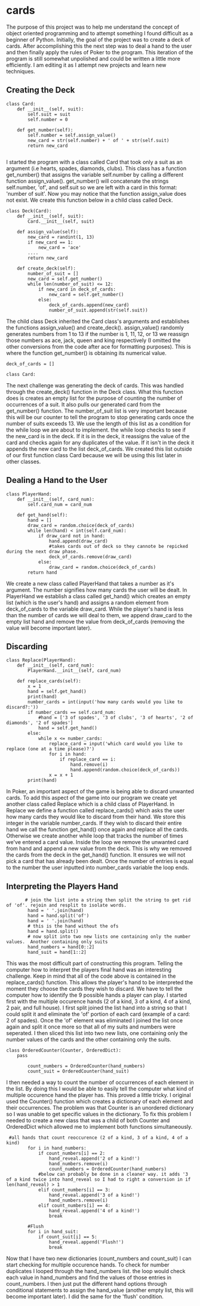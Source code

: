 # cards
The purpose of this project was to help me understand the concept of object oriented programming and to attempt something I found difficult as a beginner of Python.  Initially, the goal of the project was to create a deck of cards.  After accomplishing this the next step was to deal a hand to the user and then finally apply the rules of Poker to the program.  This iteration of the program is still somewhat unpolished and could be written a little more efficiently.  I am editing it as I attempt new projects and learn new techniques.  
## Creating the Deck
```
class Card:
    def __init__(self, suit):
        self.suit = suit
        self.number = 0

    def get_number(self):
        self.number = self.assign_value()
        new_card = str(self.number) + ' of ' + str(self.suit)
        return new_card
 
 ```
I started the program with a class called Card that took only a suit as an argument (i.e hearts, spades, diamonds, clubs).  This class has a function get_number() that assigns the variable self.number by calling a different function assign_value(). get_number() will concatenate the strings self.number, 'of', and self.suit so we are left with a card in this format: 'number of suit'.  Now you may notice that the function assign_value does not exist.  We create this function below in a child class called Deck.
```
class Deck(Card):
    def __init__(self, suit):
        Card.__init__(self, suit)

    def assign_value(self):
        new_card = randint(1, 13)
        if new_card == 1:
            new_card = 'ace'
        ....
        return new_card

    def create_deck(self):
        number_of_suit = []
        new_card = self.get_number()
        while len(number_of_suit) <= 12:
            if new_card in deck_of_cards:
                new_card = self.get_number()
            else:
                deck_of_cards.append(new_card)
                number_of_suit.append(str(self.suit))
```
The child class Deck inherited the Card class's arguments and establishes the functions assign_value() and create_deck().   assign_value() randomly generates numbers from 1 to 13 if the number is 1, 11, 12, or 13 we reassign those numbers as ace, jack, queen and king respectively (I omitted the other conversions from the code after ace for formatting purposes).  This is where the function get_number() is obtaining its numerical value.
```
deck_of_cards = []

class Card:
```
The next challenge was generating the deck of cards.  This was handled through the create_deck() function in the Deck class.  What this function does is creates an empty list for the purpose of counting the number of occurrences of a suit. It also pulls our generated card from the get_number() function.  The number_of_suit list is very important because this will be our counter to tell the program to stop generating cards once the number of suits exceeds 13.  We use the length of this list as a condition for the while loop we are about to implement.  the while loop checks to see if the new_card is in the deck.  If it is in the deck, it reassigns the value of the card and checks again for any duplicates of the value.  If it isn't in the deck it appends the new card to the list deck_of_cards.  We created this list outside of our first function class Card because we will be using this list later in other classes.    

## Dealing a Hand to the User
```
class PlayerHand:
    def __init__(self, card_num):
        self.card_num = card_num

    def get_hand(self):
        hand = []
        draw_card = random.choice(deck_of_cards)
        while len(hand) < int(self.card_num):
            if draw_card not in hand:
                hand.append(draw_card)
                #takes cards out of deck so they cannote be repicked during the next draw phase.
                deck_of_cards.remove(draw_card)
            else:
                draw_card = random.choice(deck_of_cards)
        return hand
```
We create a new class called PlayerHand that takes a number as it's argument.  The number signifies how many cards the user will be dealt.  In PlayerHand we establish a class called get_hand() which creates an empty list (which is the user's hand) and assigns a random element from deck_of_cards to the variable draw_card.  While the player's hand is less than the number of cards we will deal to them, we append draw_card to the empty list hand and remove the value from deck_of_cards (removing the value will become important later).
## Discarding
```
class Replace(PlayerHand):
    def __init__(self, card_num):
        PlayerHand.__init__(self, card_num)

    def replace_cards(self):
        x = 1
        hand = self.get_hand()
        print(hand)
        number_cards = int(input('how many cards would you like to discard?:'))
        if number_cards == self.card_num:
            #hand = ['3 of spades', '3 of clubs', '3 of hearts', '2 of diamonds', '2 of spades']
            hand = self.get_hand()
        else:
            while x <= number_cards:
                replace_card = input('which card would you like to replace (one at a time please)?')
                for i in hand:
                    if replace_card == i:
                        hand.remove(i)
                        hand.append(random.choice(deck_of_cards))
                x = x + 1
        print(hand)
```
In Poker, an important aspect of the game is being able to discard unwanted cards.  To add this aspect of the game into our program we create yet another class called Replace which is a child class of PlayerHand.  In Replace we define a function called replace_cards() which asks the user how many cards they would like to discard from their hand.  We store this integer in the variable number_cards.  If they wish to discard their entire hand we call the function get_hand() once again and replace all the cards.  Otherwise we create another while loop that tracks the number of times we've entered a card value.  Inside the loop we remove the unwanted card from hand and append a new value from the deck.  This is why we removed the cards from the deck in the get_hand() function.  It ensures we will not pick a card that has already been dealt.  Once the number of entries is equal to the number the user inputted into number_cards variable the loop ends. 
## Interpreting the Players Hand
```
       # join the list into a string then split the string to get rid of 'of'. rejoin and resplit to isolate words.
        hand = ' '.join(hand)
        hand = hand.split('of')
        hand = ' '.join(hand)
        # this is the hand without the ofs
        hand = hand.split()
        # now split into two new lists one containing only the number values.  Another containing only suits
        hand_numbers = hand[0::2]
        hand_suit = hand[1::2]
```
This was the most difficult part of constructing this program.  Telling the computer how to interpret the players final hand was an interesting challenge.  Keep in mind that all of the code above is contained in the replace_cards() function.  This allows the player's hand to be interpreted the moment they choose the cards they wish to discard.
We have to tell the computer how to identify the 9 possible hands a player can play.  I started first with the multiple occurence hands (2 of a kind, 3 of a kind, 4 of a kind, 2 pair, and full house).  I first split joined the list hand into a string so that I could split it and eliminate the 'of' portion of each card (example of a card: 2 of spades).  Once the 'of' element was eliminated I joined the list once again and split it once more so that all of my suits and numbers were seperated.  I then sliced this list into two new lists, one containing only the number values of the cards and the other containing only the suits.

```
class OrderedCounter(Counter, OrderedDict):
    pass
```
```
        count_numbers = OrderedCounter(hand_numbers)
        count_suit = OrderedCounter(hand_suit)
```
I then needed a way to count the number of occurrences of each element in the list.  By doing this I would be able to easily tell the computer what kind of multiple occurence hand the player has.  This proved a little tricky.  I original used the Counter() function which creates a dictionary of each element and their occurrences.  The problem was that Counter is an unordered dictionary so I was unable to get specific values in the dictionary.  To fix this problem I needed to create a new class that was a child of both Counter and OrderedDict which allowed me to implement both functions simultaneously.  

```
 #all hands that count reoccurence (2 of a kind, 3 of a kind, 4 of a kind)
        for i in hand_numbers:
            if count_numbers[i] == 2:
                hand_reveal.append('2 of a kind!')
                hand_numbers.remove(i)
                count_numbers = OrderedCounter(hand_numbers)
            #below can probably be done in a cleaner way. it adds '3 of a kind twice into hand_reveal so I had to right a conversion in if len(hand_reveal) > 1
            elif count_numbers[i] == 3:
                hand_reveal.append('3 of a kind!')
                hand_numbers.remove(i)
            elif count_numbers[i] == 4:
                hand_reveal.append('4 of a kind!')
                break

        #Flush
        for i in hand_suit:
            if count_suit[i] == 5:
                hand_reveal.append('Flush!')
                break
```

Now that I have two new dictionaries (count_numbers and count_suit) I can start checking for multiple occurence hands.  To check for number duplicates I looped through the hand_numbers list.  the loop would check each value in hand_numbers and find the values of those entries in count_numbers.  I then just put the different hand options through conditional statements to assign the hand_value (another empty list, this will become important later).  I did the same for the 'flush' condition.
